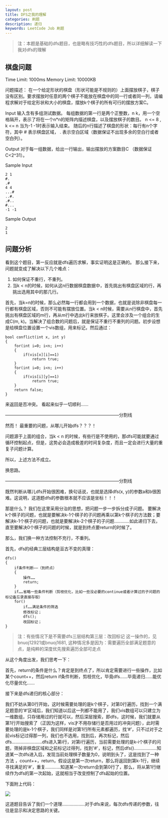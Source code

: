 ```yaml
---
layout: post
title: DFS之我的理解
categories: 刷题 
description: 递归
keywords: LeetCode Job 刷题
---
```



>  注：本题是基础的dfs题目，也是略有技巧性的dfs题目，所以详细解读一下我对dfs的理解


## 棋盘问题
Time Limit: 1000ms
Memory Limit: 10000KB

问题描述：
在一个给定形状的棋盘（形状可能是不规则的）上面摆放棋子，棋子没有区别。要求摆放时任意的两个棋子不能放在棋盘中的同一行或者同一列，请编程求解对于给定形状和大小的棋盘，摆放k个棋子的所有可行的摆放方案C。

Input
输入含有多组测试数据。 
每组数据的第一行是两个正整数，n k，用一个空格隔开，表示了将在一个n*n的矩阵内描述棋盘，以及摆放棋子的数目。 n <= 8 , k <= n 
当为-1 -1时表示输入结束。 
随后的n行描述了棋盘的形状：每行有n个字符，其中 # 表示棋盘区域， . 表示空白区域（数据保证不出现多余的空白行或者空白列）。

Output
对于每一组数据，给出一行输出，输出摆放的方案数目C （数据保证C<2^31）。

Sample Input

```
2 1
#.
.#
4 4
...#
..#.
.#..
#...
-1 -1
```

Sample Output

```
2
1
```



## 问题分析

看到这个题目，第一反应就是dfs遍历求解，事实证明这是正确的。
那么接下来，问题就变成了解决以下几个难点：

1. 如何保证不重行，不重列。
2. 当k < n的时候，如何从这n行数据棋盘数据中，首先挑出有棋盘区域的行，再挑出选用其中的那几行。

首先，当k=n的时候，那么必然每一行都会用到一个数据，也就是说除非棋盘每一行都有棋盘区域，否则不可能有摆放位置。当k < n时候，需要从n行棋盘中，首先挑出有棋盘区域的m行，再从m行中选出k行来放棋子。这里会涉及一个组合的生成C(m, k)。当解决了组合数的问题后，就是保证不重行不重列的问题。初步设想是给棋盘位置设置一个vis数组，用来标记，然后通过：

```
bool conflict(int x, int y)
{
    for(int i=0; i<n; i++)
    {
        if(vis[x][i]==1)
            return true;
    }
    for(int i=0; i<n; i++)
    {
        if(vis[i][y]==1)
            return true;
    }
    return false;
}
```
来返回是否冲突。
看起来似乎一切顺利……

——————————————————————————分割线

然而！
最重要的问题，从哪儿开始dfs？？？！

问题源于上面的组合，当k < n 的时候，有些行是不使用的，那dfs可能就要通过循环控制起点，但是，这势必会造成极差的时间复杂度，而且一定会进行大量的重复子问题计算。

所以，上述方法不成立。

换思路。

——————————————————————————分割线



既然判断从哪儿dfs开始很困难，换句话说，也就是选择dfs(x, y)的参数a和b很困难。这说明，这道题dfs的参数根本就不应该是坐标！！！

那是什么？
我们在这里采用分治的思想，把问题一步一步拆分成子问题。
要解决k个棋子的问题，也就是要解决k-1个棋子的子问题再乘以第k个棋子的方法数；要解决k-1个棋子的问题，也就是要解决k-2个棋子的子问题…………如此递归下去，直至要解决0个棋子的问题的时候，就是到终点要return的时候了。

那么，我们换一种方法控制不充行，不重列。

首先，dfs的经典三层结构是亘古不变的真理：

```
dfs()
{
	if条件判断——（到终点） 
	{
		操作……
		return;
	}
	if……省略一些条件判断（剪枝优化，比如一些没必要的continue或者计算过的子问题的标记备忘录直接存取）
	for()
		if……满足条件的筛选
		修改标记；
		dfs();
		改回标记；
}
```

> 注：有些情况下是不需要dfs三层结构第三层：改回标记 这一操作的，见bnuoj12921或bnuoj1681, 这种情况多是因为：需要遍历全部满足题意的点，是纯粹的深度优先搜索遍历全部可走点



从这个角度出发，我们思考一下：

首先，return的条件是什么？肯定是到终点了，所以肯定需要进行一些操作，比如某个count++，然后return
if条件判断，剪枝优化，毕竟dfs……毕竟递归……能优化尽量优化……

接下来是dfs递归的核心部分：

我们不妨从第0行开始，这时候需要处理的是k个棋子，对第0行遍历，找到一个满足题意的‘#’区域后，我们知道以后这一列都不能用了，我们vis数组可以只建立为一维数组，只存储用过的行就可以，然后深层搜索，即dfs，这时候，我们就要从第1行开始搜索了（正因为这样，vis才不用存储行是否用过的冲突问题），此时需要处理的是k-1个棋子，我们同样是对第1行所有元素都遍历，找‘#’，只不过对于之前vis标记过得那一列，我们也不选用，找到后，再次标记，然后dfs……………………dfs进入第i行，对第i行遍历，当前需要处理的是k-i个棋子的问题，筛掉非棋盘区域和之前标记过得列，找到'#'，标记，然后dfs()………………知道某一次dfs进入后，发现当前处理棋子数量为0，说明到头了，这是找到了一种方法 ，count++，return，假设这是第一次return，那么将返回到第k-1行，继续寻找满足的‘#’，重复…………知道某一次return会到第0行了，那么，将从第1行继续作为dfs的第一次起始，这就相当于改变控制了dfs起始的位置。

下面附上代码：

![](https://res.cloudinary.com/lvxiaoxin96/image/upload/v1550853786/carbon_6.png)

这道题目告诉了我们一个道理………………对于dfs来说，每次dfs传递的参数，往往是显示和决定思路的关键。